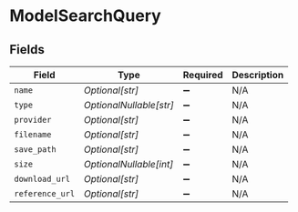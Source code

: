 # ModelSearchQuery


## Fields

| Field                   | Type                    | Required                | Description             |
| ----------------------- | ----------------------- | ----------------------- | ----------------------- |
| `name`                  | *Optional[str]*         | :heavy_minus_sign:      | N/A                     |
| `type`                  | *OptionalNullable[str]* | :heavy_minus_sign:      | N/A                     |
| `provider`              | *Optional[str]*         | :heavy_minus_sign:      | N/A                     |
| `filename`              | *Optional[str]*         | :heavy_minus_sign:      | N/A                     |
| `save_path`             | *Optional[str]*         | :heavy_minus_sign:      | N/A                     |
| `size`                  | *OptionalNullable[int]* | :heavy_minus_sign:      | N/A                     |
| `download_url`          | *Optional[str]*         | :heavy_minus_sign:      | N/A                     |
| `reference_url`         | *Optional[str]*         | :heavy_minus_sign:      | N/A                     |